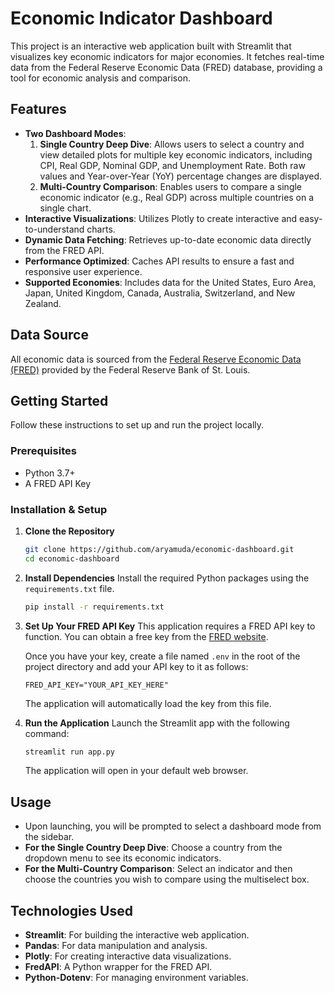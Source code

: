 # Economic Indicator Dashboard

This project is an interactive web application built with Streamlit that visualizes key economic indicators for major economies. It fetches real-time data from the Federal Reserve Economic Data (FRED) database, providing a tool for economic analysis and comparison.

## Features

  - **Two Dashboard Modes**:
    1.  **Single Country Deep Dive**: Allows users to select a country and view detailed plots for multiple key economic indicators, including CPI, Real GDP, Nominal GDP, and Unemployment Rate. Both raw values and Year-over-Year (YoY) percentage changes are displayed.
    2.  **Multi-Country Comparison**: Enables users to compare a single economic indicator (e.g., Real GDP) across multiple countries on a single chart.
  - **Interactive Visualizations**: Utilizes Plotly to create interactive and easy-to-understand charts.
  - **Dynamic Data Fetching**: Retrieves up-to-date economic data directly from the FRED API.
  - **Performance Optimized**: Caches API results to ensure a fast and responsive user experience.
  - **Supported Economies**: Includes data for the United States, Euro Area, Japan, United Kingdom, Canada, Australia, Switzerland, and New Zealand.

## Data Source

All economic data is sourced from the [Federal Reserve Economic Data (FRED)](https://fred.stlouisfed.org/) provided by the Federal Reserve Bank of St. Louis.

## Getting Started

Follow these instructions to set up and run the project locally.

### Prerequisites

  - Python 3.7+
  - A FRED API Key

### Installation & Setup

1.  **Clone the Repository**

    ```bash
    git clone https://github.com/aryamuda/economic-dashboard.git
    cd economic-dashboard
    ```

2.  **Install Dependencies**
    Install the required Python packages using the `requirements.txt` file.

    ```bash
    pip install -r requirements.txt
    ```

3.  **Set Up Your FRED API Key**
    This application requires a FRED API key to function. You can obtain a free key from the [FRED website](https://fred.stlouisfed.org/docs/api/api_key.html).

    Once you have your key, create a file named `.env` in the root of the project directory and add your API key to it as follows:

    ```
    FRED_API_KEY="YOUR_API_KEY_HERE"
    ```

    The application will automatically load the key from this file.

4.  **Run the Application**
    Launch the Streamlit app with the following command:

    ```bash
    streamlit run app.py
    ```

    The application will open in your default web browser.

## Usage

  - Upon launching, you will be prompted to select a dashboard mode from the sidebar.
  - **For the Single Country Deep Dive**: Choose a country from the dropdown menu to see its economic indicators.
  - **For the Multi-Country Comparison**: Select an indicator and then choose the countries you wish to compare using the multiselect box.

## Technologies Used

  - **Streamlit**: For building the interactive web application.
  - **Pandas**: For data manipulation and analysis.
  - **Plotly**: For creating interactive data visualizations.
  - **FredAPI**: A Python wrapper for the FRED API.
  - **Python-Dotenv**: For managing environment variables.
